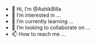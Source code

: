 - 👋 Hi, I’m @AshikBilla
- 👀 I’m interested in ...
- 🌱 I’m currently learning ...
- 💞️ I’m looking to collaborate on ...
- 📫 How to reach me ...

<!---
AshikBilla/AshikBilla is a ✨ special ✨ repository because its `README.md` (this file) appears on your GitHub profile.
You can click the Preview link to take a look at your changes.
--->
